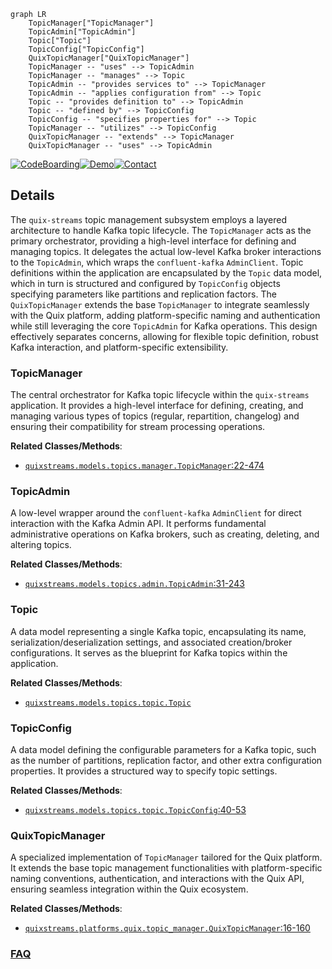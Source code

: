```mermaid
graph LR
    TopicManager["TopicManager"]
    TopicAdmin["TopicAdmin"]
    Topic["Topic"]
    TopicConfig["TopicConfig"]
    QuixTopicManager["QuixTopicManager"]
    TopicManager -- "uses" --> TopicAdmin
    TopicManager -- "manages" --> Topic
    TopicAdmin -- "provides services to" --> TopicManager
    TopicAdmin -- "applies configuration from" --> Topic
    Topic -- "provides definition to" --> TopicAdmin
    Topic -- "defined by" --> TopicConfig
    TopicConfig -- "specifies properties for" --> Topic
    TopicManager -- "utilizes" --> TopicConfig
    QuixTopicManager -- "extends" --> TopicManager
    QuixTopicManager -- "uses" --> TopicAdmin
```

[![CodeBoarding](https://img.shields.io/badge/Generated%20by-CodeBoarding-9cf?style=flat-square)](https://github.com/CodeBoarding/GeneratedOnBoardings)[![Demo](https://img.shields.io/badge/Try%20our-Demo-blue?style=flat-square)](https://www.codeboarding.org/demo)[![Contact](https://img.shields.io/badge/Contact%20us%20-%20contact@codeboarding.org-lightgrey?style=flat-square)](mailto:contact@codeboarding.org)

## Details

The `quix-streams` topic management subsystem employs a layered architecture to handle Kafka topic lifecycle. The `TopicManager` acts as the primary orchestrator, providing a high-level interface for defining and managing topics. It delegates the actual low-level Kafka broker interactions to the `TopicAdmin`, which wraps the `confluent-kafka` `AdminClient`. Topic definitions within the application are encapsulated by the `Topic` data model, which in turn is structured and configured by `TopicConfig` objects specifying parameters like partitions and replication factors. The `QuixTopicManager` extends the base `TopicManager` to integrate seamlessly with the Quix platform, adding platform-specific naming and authentication while still leveraging the core `TopicAdmin` for Kafka operations. This design effectively separates concerns, allowing for flexible topic definition, robust Kafka interaction, and platform-specific extensibility.

### TopicManager
The central orchestrator for Kafka topic lifecycle within the `quix-streams` application. It provides a high-level interface for defining, creating, and managing various types of topics (regular, repartition, changelog) and ensuring their compatibility for stream processing operations.


**Related Classes/Methods**:

- <a href="https://github.com/quixio/quix-streams/blob/main/quixstreams/models/topics/manager.py#L22-L474" target="_blank" rel="noopener noreferrer">`quixstreams.models.topics.manager.TopicManager`:22-474</a>


### TopicAdmin
A low-level wrapper around the `confluent-kafka` `AdminClient` for direct interaction with the Kafka Admin API. It performs fundamental administrative operations on Kafka brokers, such as creating, deleting, and altering topics.


**Related Classes/Methods**:

- <a href="https://github.com/quixio/quix-streams/blob/main/quixstreams/models/topics/admin.py#L31-L243" target="_blank" rel="noopener noreferrer">`quixstreams.models.topics.admin.TopicAdmin`:31-243</a>


### Topic
A data model representing a single Kafka topic, encapsulating its name, serialization/deserialization settings, and associated creation/broker configurations. It serves as the blueprint for Kafka topics within the application.


**Related Classes/Methods**:

- <a href="https://github.com/quixio/quix-streams/blob/main/quixstreams/models/topics/topic.py" target="_blank" rel="noopener noreferrer">`quixstreams.models.topics.topic.Topic`</a>


### TopicConfig
A data model defining the configurable parameters for a Kafka topic, such as the number of partitions, replication factor, and other extra configuration properties. It provides a structured way to specify topic settings.


**Related Classes/Methods**:

- <a href="https://github.com/quixio/quix-streams/blob/main/quixstreams/models/topics/topic.py#L40-L53" target="_blank" rel="noopener noreferrer">`quixstreams.models.topics.topic.TopicConfig`:40-53</a>


### QuixTopicManager
A specialized implementation of `TopicManager` tailored for the Quix platform. It extends the base topic management functionalities with platform-specific naming conventions, authentication, and interactions with the Quix API, ensuring seamless integration within the Quix ecosystem.


**Related Classes/Methods**:

- <a href="https://github.com/quixio/quix-streams/blob/main/quixstreams/platforms/quix/topic_manager.py#L16-L160" target="_blank" rel="noopener noreferrer">`quixstreams.platforms.quix.topic_manager.QuixTopicManager`:16-160</a>




### [FAQ](https://github.com/CodeBoarding/GeneratedOnBoardings/tree/main?tab=readme-ov-file#faq)